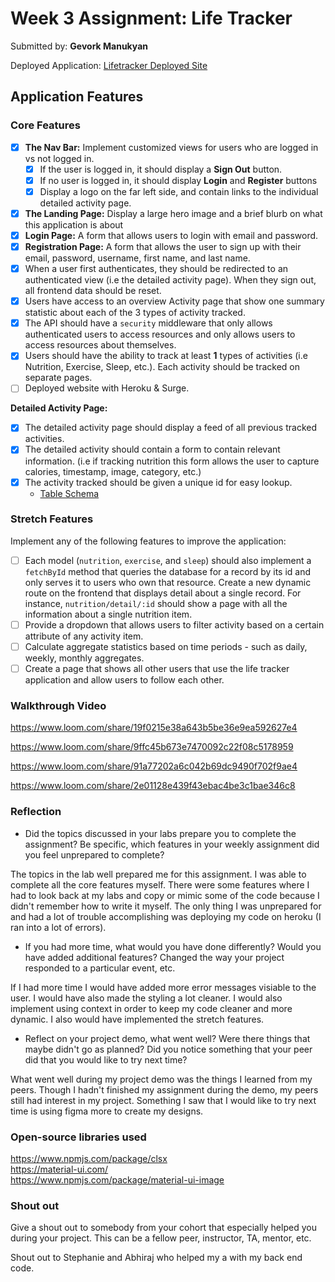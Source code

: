 # Week 3 Assignment: Life Tracker

Submitted by: **Gevork Manukyan**

Deployed Application: [Lifetracker Deployed Site](ADD_LINK_HERE)

## Application Features

### Core Features

- [x] **The Nav Bar:** Implement customized views for users who are logged in vs not logged in.
  - [x] If the user is logged in, it should display a **Sign Out** button. 
  - [x] If no user is logged in, it should display **Login** and **Register** buttons
  - [x] Display a logo on the far left side, and contain links to the individual detailed activity page. 
- [x] **The Landing Page:** Display a large hero image and a brief blurb on what this application is about
- [x] **Login Page:** A form that allows users to login with email and password.
- [x] **Registration Page:** A form that allows the user to sign up with their email, password, username, first name, and last name.
- [x] When a user first authenticates, they should be redirected to an authenticated view (i.e the detailed activity page). When they sign out, all frontend data should be reset.
- [x] Users have access to an overview Activity page that show one summary statistic about each of the 3 types of activity tracked.
- [x] The API should have a `security` middleware that only allows authenticated users to access resources and only allows users to access resources about themselves. 
- [x] Users should have the ability to track at least **1** types of activities (i.e Nutrition, Exercise, Sleep, etc.). Each activity should be tracked on separate pages.
- [ ] Deployed website with Heroku & Surge. 

**Detailed Activity Page:**
- [x] The detailed activity page should display a feed of all previous tracked activities.
- [x] The detailed activity should contain a form to contain relevant information. (i.e if tracking nutrition this form allows the user to capture calories, timestamp, image, category, etc.) 
- [x] The activity tracked should be given a unique id for easy lookup.
  * [Table Schema](https://github.com/Gevork-Manukyan/LifeTracker/blob/main/lifetracker-api/lifetracker-schema.sql) 

### Stretch Features

Implement any of the following features to improve the application:
- [ ] Each model (`nutrition`, `exercise`, and `sleep`) should also implement a `fetchById` method that queries the database for a record by its id and only serves it to users who own that resource. Create a new dynamic route on the frontend that displays detail about a single record. For instance, `nutrition/detail/:id` should show a page with all the information about a single nutrition item.
- [ ] Provide a dropdown that allows users to filter activity based on a certain attribute of any activity item.
- [ ] Calculate aggregate statistics based on time periods - such as daily, weekly, monthly aggregates.
- [ ] Create a page that shows all other users that use the life tracker application and allow users to follow each other.

### Walkthrough Video

https://www.loom.com/share/19f0215e38a643b5be36e9ea592627e4

https://www.loom.com/share/9ffc45b673e7470092c22f08c5178959

https://www.loom.com/share/91a77202a6c042b69dc9490f702f9ae4

https://www.loom.com/share/2e01128e439f43ebac4be3c1bae346c8


### Reflection

* Did the topics discussed in your labs prepare you to complete the assignment? Be specific, which features in your weekly assignment did you feel unprepared to complete?

The topics in the lab well prepared me for this assignment. I was able to complete all the core features myself. There were some features where I had to look back at my labs and copy or mimic some of the code because I didn't remember how to write it myself. The only thing I was unprepared for and had a lot of trouble accomplishing was deploying my code on heroku (I ran into a lot of errors).

* If you had more time, what would you have done differently? Would you have added additional features? Changed the way your project responded to a particular event, etc.
  
If I had more time I would have added more error messages visiable to the user. I would have also made the styling a lot cleaner. I would also implement using context in order to keep my code cleaner and more dynamic. I also would have implemented the stretch features. 

* Reflect on your project demo, what went well? Were there things that maybe didn't go as planned? Did you notice something that your peer did that you would like to try next time?

What went well during my project demo was the things I learned from my peers. Though I hadn't finished my assignment during the demo, my peers still had interest in my project. Something I saw that I would like to try next time is using figma more to create my designs. 

### Open-source libraries used

https://www.npmjs.com/package/clsx  
https://material-ui.com/  
https://www.npmjs.com/package/material-ui-image  

### Shout out

Give a shout out to somebody from your cohort that especially helped you during your project. This can be a fellow peer, instructor, TA, mentor, etc.

Shout out to Stephanie and Abhiraj who helped my a with my back end code.
